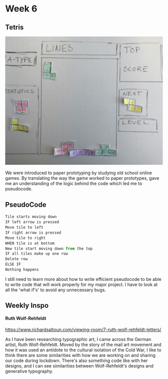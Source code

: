 # Week 6

## Tetris

![gif](https://github.com/KristineGudmundsen/CodeWords/raw/master/SKO/Week_06/Tetris2Gif.gif)

We were introduced to paper prototyping by studying old school online games. By translating the way the game worked to paper prototypes, gave me an understanding of the logic behind the code which led me to pseudocode. 

## PseudoCode

```javascript
Tile starts moving down
IF left arrow is pressed
Move tile to left
IF right arrow is pressed
Move tile to right
WHEN tile is at bottom
New tile start moving down from the top
IF all tiles make up one row
Delete row
ELSE IF
Nothing happens
```

I still need to learn more about how to write efficient pseudocode to be able to write code that will work properly for my major project. I have to look at all the 'what if's' to avoid any unnecessary bugs.


## Weekly Inspo
#### Ruth Wolf-Rehfeldt
https://www.richardsaltoun.com/viewing-room/7-ruth-wolf-rehfeldt-letters/

As I have been researching typographic art, I came across the German artist, Ruth Wolf-Rehfeldt. 
Moved by the story of the mail art movement and how it was used an antidote to the cultural isolation of the Cold War, I like to think there are some similarities with how we are working on and sharing our code during lockdown. There's also something code like with her designs, and I can see similarities between Wolf-Rehfeldt's designs and generative typography. 

